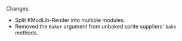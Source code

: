 Changes:

* Split KModLib-Render into multiple modules.
* Removed the `Baker` argument from unbaked sprite suppliers' `bake` methods.
